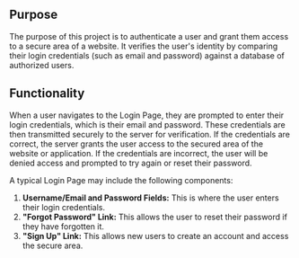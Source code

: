 ## Purpose
The purpose of this project is to authenticate a user and grant them access to a secure area of a website. It verifies the user's identity by comparing their login credentials (such as email and password) against a database of authorized users.

## Functionality
When a user navigates to the Login Page, they are  prompted to enter their login credentials, which is their email and password. These credentials are then transmitted securely to the server for verification. If the credentials are correct, the server grants the user access to the secured area of the website or application. If the credentials are incorrect, the user will be denied access and prompted to try again or reset their password.

A typical Login Page may include the following components:

1. **Username/Email and Password Fields:** This is where the user enters their login credentials.
1. **"Forgot Password" Link:** This allows the user to reset their password if they have forgotten it.
1. **"Sign Up" Link:** This allows new users to create an account and access the secure area.
